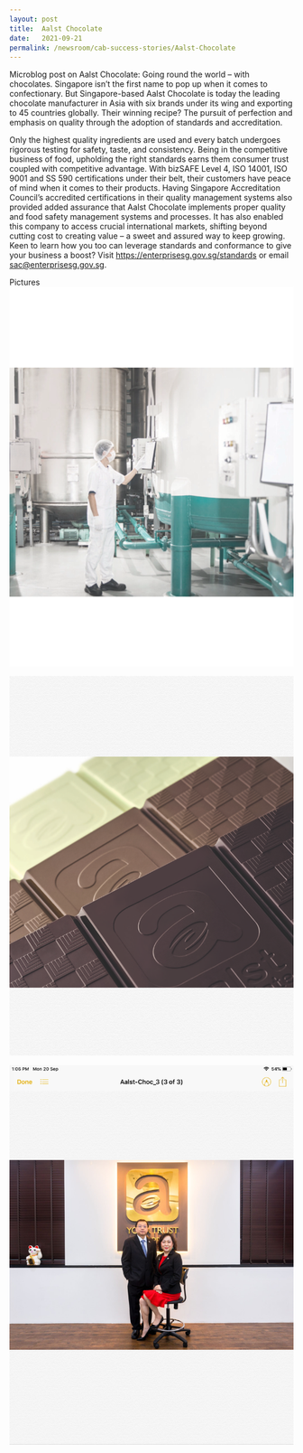 ```yaml
---
layout: post
title:  Aalst Chocolate
date:   2021-09-21
permalink: /newsroom/cab-success-stories/Aalst-Chocolate
---
```



Microblog post on Aalst Chocolate:
Going round the world – with chocolates.
Singapore isn’t the first name to pop up when it comes to confectionary. But Singapore-based Aalst Chocolate is today the leading chocolate manufacturer in Asia with six brands under its wing and exporting to 45 countries globally.
Their winning recipe?
The pursuit of perfection and emphasis on quality through the adoption of standards and accreditation.

Only the highest quality ingredients are used and every batch undergoes rigorous testing for safety, taste, and consistency. Being in the competitive business of food, upholding the right standards earns them consumer trust coupled with competitive advantage. 
With bizSAFE Level 4, ISO 14001, ISO 9001 and SS 590 certifications under their belt, their customers have peace of mind when it comes to their products. Having Singapore Accreditation Council’s accredited certifications in their quality management systems also provided added assurance that Aalst Chocolate implements proper quality and food safety management systems and processes. It has also enabled this company to access crucial international markets, shifting beyond cutting cost to creating value – a sweet and assured way to keep growing.
Keen to learn how you too can leverage standards and conformance to give your business a boost? Visit https://enterprisesg.gov.sg/standards or email sac@enterprisesg.gov.sg. 

Pictures 
![10C9208F-C913-4408-830A-5B7973FB56E3.png](/images/success-stories/10C9208F-C913-4408-830A-5B7973FB56E3.png)

![67F00EFF-43F0-4E5B-9A2F-8936F86A6441.png)](images/success-stories/67F00EFF-43F0-4E5B-9A2F-8936F86A6441.png)



![AAA52A74-3E0E-4642-8B21-315C5C0D6AD0.png](/images/success-stories/AAA52A74-3E0E-4642-8B21-315C5C0D6AD0.png)









